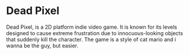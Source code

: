 # Dead Pixel
Dead Pixel, is a 2D platform indie video game. It is known for its levels designed to cause extreme frustration due to innocuous-looking objects that suddenly kill the character. The game is a style of cat mario and i wanna be the guy, but easier.
